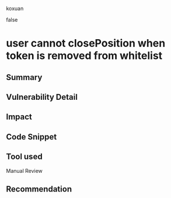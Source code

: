 koxuan

false

# user cannot closePosition when token is removed from whitelist

## Summary

## Vulnerability Detail

## Impact

## Code Snippet

## Tool used

Manual Review

## Recommendation
